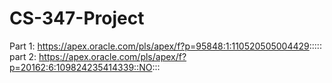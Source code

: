 # CS-347-Project
Part 1: https://apex.oracle.com/pls/apex/f?p=95848:1:110520505004429:::::
part 2: https://apex.oracle.com/pls/apex/f?p=20162:6:109824235414339::NO:::
